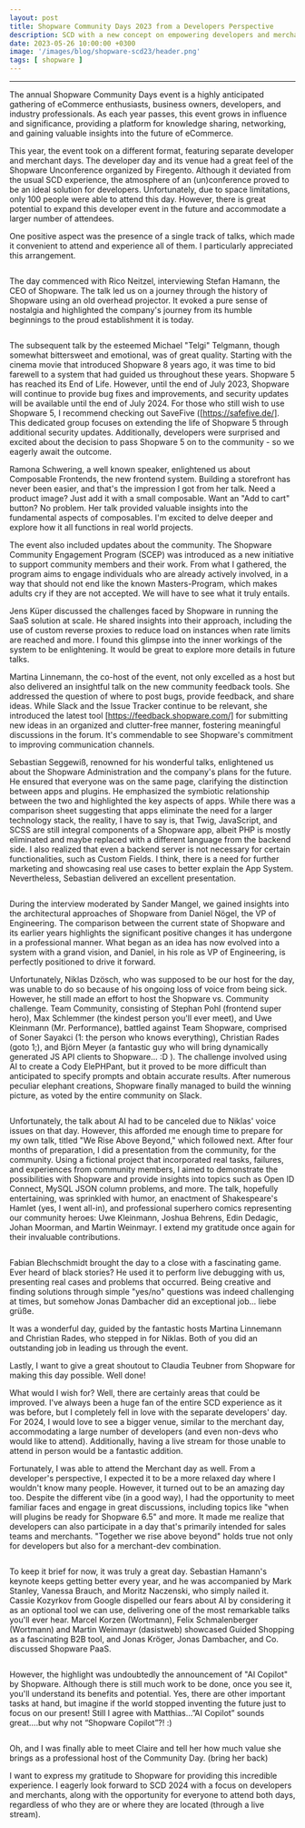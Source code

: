 ```yaml
---
layout: post
title: Shopware Community Days 2023 from a Developers Perspective
description: SCD with a new concept on empowering developers and merchants in the eCommerce Community
date: 2023-05-26 10:00:00 +0300
image: '/images/blog/shopware-scd23/header.png'
tags: [ shopware ]
---
```



---


The annual Shopware Community Days event is a highly anticipated gathering of eCommerce enthusiasts, business owners, developers, and industry professionals. As each year passes, this event grows in influence and significance, providing a platform for knowledge sharing, networking, and gaining valuable insights into the future of eCommerce.



This year, the event took on a different format, featuring separate developer and merchant days. The developer day and its venue had a great feel of the Shopware Unconference organized by Firegento. Although it deviated from the usual SCD experience, the atmosphere of an (un)conference proved to be an ideal solution for developers. Unfortunately, due to space limitations, only 100 people were able to attend this day. However, there is great potential to expand this developer event in the future and accommodate a larger number of attendees.

One positive aspect was the presence of a single track of talks, which made it convenient to attend and experience all of them. I particularly appreciated this arrangement.

<div class="gallery-box">
    <div class="gallery">
        <img src="/images/blog/shopware-scd23/devs.jpg" loading="lazy" alt="" >
    </div>
</div>


The day commenced with Rico Neitzel, interviewing Stefan Hamann, the CEO of Shopware. The talk led us on a journey through the history of Shopware using an old overhead projector. It evoked a pure sense of nostalgia and highlighted the company's journey from its humble beginnings to the proud establishment it is today.

<div class="gallery-box">
    <div class="gallery">
        <img src="/images/blog/shopware-scd23/stefan.jpg" loading="lazy" alt="" >
    </div>
</div>


The subsequent talk by the esteemed Michael "Telgi" Telgmann, though somewhat bittersweet and emotional, was of great quality. Starting with the cinema movie that introduced Shopware 8 years ago, it was time to bid farewell to a system that had guided us throughout these years. Shopware 5 has reached its End of Life. However, until the end of July 2023, Shopware will continue to provide bug fixes and improvements, and security updates will be available until the end of July 2024. For those who still wish to use Shopware 5, I recommend checking out SaveFive ([https://safefive.de/]. This dedicated group focuses on extending the life of Shopware 5 through additional security updates. Additionally, developers were surprised and excited about the decision to pass Shopware 5 on to the community - so we eagerly await the outcome.

Ramona Schwering, a well known speaker, enlightened us about Composable Frontends, the new frontend system. Building a storefront has never been easier, and that's the impression I got from her talk. Need a product image? Just add it with a small composable. Want an "Add to cart" button? No problem. Her talk provided valuable insights into the fundamental aspects of composables. I'm excited to delve deeper and explore how it all functions in real world projects.

The event also included updates about the community. The Shopware Community Engagement Program (SCEP) was introduced as a new initiative to support community members and their work. From what I gathered, the program aims to engage individuals who are already actively involved, in a way that should not end like the known Masters-Program, which makes adults cry if they are not accepted. We will have to see what it truly entails.

Jens Küper discussed the challenges faced by Shopware in running the SaaS solution at scale. He shared insights into their approach, including the use of custom reverse proxies to reduce load on instances when rate limits are reached and more. I found this glimpse into the inner workings of the system to be enlightening. It would be great to explore more details in future talks.

Martina Linnemann, the co-host of the event, not only excelled as a host but also delivered an insightful talk on the new community feedback tools. She addressed the question of where to post bugs, provide feedback, and share ideas. While Slack and the Issue Tracker continue to be relevant, she introduced the latest tool [https://feedback.shopware.com/] for submitting new ideas in an organized and clutter-free manner, fostering meaningful discussions in the forum. It's commendable to see Shopware's commitment to improving communication channels.

Sebastian Seggewiß, renowned for his wonderful talks, enlightened us about the Shopware Administration and the company's plans for the future. He ensured that everyone was on the same page, clarifying the distinction between apps and plugins. He emphasized the symbiotic relationship between the two and highlighted the key aspects of apps. While there was a comparison sheet suggesting that apps eliminate the need for a larger technology stack, the reality, I have to say is, that Twig, JavaScript, and SCSS are still integral components of a Shopware app, albeit PHP is mostly eliminated and maybe replaced with a different language from the backend side. I also realized that even a backend server is not necessary for certain functionalities, such as Custom Fields. I think, there is a need for further marketing and showcasing real use cases to better explain the App System. Nevertheless, Sebastian delivered an excellent presentation.

<div class="gallery-box">
    <div class="gallery">
        <img src="/images/blog/shopware-scd23/slide.png" loading="lazy" alt="" >
    </div>
</div>


During the interview moderated by Sander Mangel, we gained insights into the architectural approaches of Shopware from Daniel Nögel, the VP of Engineering. The comparison between the current state of Shopware and its earlier years highlights the significant positive changes it has undergone in a professional manner. What began as an idea has now evolved into a system with a grand vision, and Daniel, in his role as VP of Engineering, is perfectly positioned to drive it forward.

Unfortunately, Niklas Dzösch, who was supposed to be our host for the day, was unable to do so because of his ongoing loss of voice from being sick. However, he still made an effort to host the Shopware vs. Community challenge. Team Community, consisting of Stephan Pohl (frontend super hero), Max Schlemmer (the kindest person you'll ever meet), and Uwe Kleinmann (Mr. Performance), battled against Team Shopware, comprised of Soner Sayakci (1: the person who knows everything), Christian Rades (goto 1;), and Björn Meyer (a fantastic guy who will bring dynamically generated JS API clients to Shopware... :D ). The challenge involved using AI to create a Cody ElePHPant, but it proved to be more difficult than anticipated to specify prompts and obtain accurate results. After numerous peculiar elephant creations, Shopware finally managed to build the winning picture, as voted by the entire community on Slack.


<div class="gallery-box">
    <div class="gallery">
        <img src="/images/blog/shopware-scd23/cody.jpg" loading="lazy" alt="" >
    </div>
</div>


Unfortunately, the talk about AI had to be canceled due to Niklas' voice issues on that day. However, this afforded me enough time to prepare for my own talk, titled "We Rise Above Beyond," which followed next. After four months of preparation, I did a presentation from the community, for the community. Using a fictional project that incorporated real tasks, failures, and experiences from community members, I aimed to demonstrate the possibilities with Shopware and provide insights into topics such as Open ID Connect, MySQL JSON column problems, and more. The talk, hopefully entertaining, was sprinkled with humor, an enactment of Shakespeare's Hamlet (yes, I went all-in), and professional superhero comics representing our community heroes: Uwe Kleinmann, Joshua Behrens, Edin Dedagic, Johan Moorman, and Martin Weinmayr. I extend my gratitude once again for their invaluable contributions.

<div class="gallery-box">
    <div class="gallery">
        <img src="/images/blog/shopware-scd23/comics.jpg" loading="lazy" alt="" >
    </div>
</div>

Fabian Blechschmidt brought the day to a close with a fascinating game. Ever heard of black stories? He used it to perform live debugging with us, presenting real cases and problems that occurred. Being creative and finding solutions through simple "yes/no" questions was indeed challenging at times, but somehow Jonas Dambacher did an exceptional job... liebe grüße.

It was a wonderful day, guided by the fantastic hosts Martina Linnemann and Christian Rades, who stepped in for Niklas. Both of you did an outstanding job in leading us through the event.

Lastly, I want to give a great shoutout to Claudia Teubner from Shopware for making this day possible. Well done!

What would I wish for? Well, there are certainly areas that could be improved. I've always been a huge fan of the entire SCD experience as it was before, but I completely fell in love with the separate developers' day. For 2024, I would love to see a bigger venue, similar to the merchant day, accommodating a large number of developers (and even non-devs who would like to attend). Additionally, having a live stream for those unable to attend in person would be a fantastic addition.

Fortunately, I was able to attend the Merchant day as well. From a developer's perspective, I expected it to be a more relaxed day where I wouldn't know many people. However, it turned out to be an amazing day too. Despite the different vibe (in a good way), I had the opportunity to meet familiar faces and engage in great discussions, including topics like "when will plugins be ready for Shopware 6.5" and more. It made me realize that developers can also participate in a day that's primarily intended for sales teams and merchants. "Together we rise above beyond" holds true not only for developers but also for a merchant-dev combination.

<div class="gallery-box">
    <div class="gallery">
        <img src="/images/blog/shopware-scd23/party.jpg" loading="lazy" alt="" >
    </div>
</div>


To keep it brief for now, it was truly a great day. Sebastian Hamann's keynote keeps getting better every year, and he was accompanied by Mark Stanley, Vanessa Brauch, and Moritz Naczenski, who simply nailed it. Cassie Kozyrkov from Google dispelled our fears about AI by considering it as an optional tool we can use, delivering one of the most remarkable talks you'll ever hear. Marcel Korzen (Wortmann), Felix Schmalenberger (Wortmann) and Martin Weinmayr (dasistweb) showcased Guided Shopping as a fascinating B2B tool, and Jonas Kröger, Jonas Dambacher, and Co. discussed Shopware PaaS.

<div class="gallery-box">
    <div class="gallery">
        <img src="/images/blog/shopware-scd23/keynote.jpg" loading="lazy" alt="" >
    </div>
</div>


However, the highlight was undoubtedly the announcement of "AI Copilot" by Shopware. Although there is still much work to be done, once you see it, you'll understand its benefits and potential. Yes, there are other important tasks at hand, but imagine if the world stopped inventing the future just to focus on our present!
Still I agree with Matthias…”AI Copilot” sounds great….but why not “Shopware Copilot”?! :)

<div class="gallery-box">
    <div class="gallery">
        <img src="/images/blog/shopware-scd23/copilot.png" loading="lazy" alt="">
    </div>
</div>

Oh, and I was finally able to meet Claire and tell her how much value she brings as a professional host of the Community Day. (bring her back)

I want to express my gratitude to Shopware for providing this incredible experience. I eagerly look forward to SCD 2024 with a focus on developers and merchants, along with the opportunity for everyone to attend both days, regardless of who they are or where they are located (through a live stream).


<div class="gallery-box">
    <div class="gallery">
        <img src="/images/blog/shopware-scd23/people.png" loading="lazy" alt="">
    </div>
</div>
